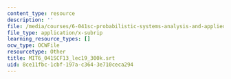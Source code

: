 ```yaml
---
content_type: resource
description: ''
file: /media/courses/6-041sc-probabilistic-systems-analysis-and-applied-probability-fall-2013/8ce11fbc1cbf197ac3643e710ceca294_MIT6_041SCF13_lec19_300k.srt
file_type: application/x-subrip
learning_resource_types: []
ocw_type: OCWFile
resourcetype: Other
title: MIT6_041SCF13_lec19_300k.srt
uid: 8ce11fbc-1cbf-197a-c364-3e710ceca294
---
```

